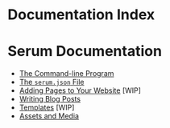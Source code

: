 # Documentation Index

# Serum Documentation

* [The Command-line Program](%pages:docs/cmdline)
* [The `serum.json` File](%pages:docs/serum-json)
* [Adding Pages to Your Website](%pages:docs/pages) [WIP]
* [Writing Blog Posts](%pages:docs/posts)
* [Templates](%pages:docs/templates) [WIP]
* [Assets and Media](%pages:docs/assets-media)

